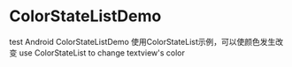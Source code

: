 # ColorStateListDemo
test
Android ColorStateListDemo
使用ColorStateList示例，可以使颜色发生改变
use ColorStateList to change textview's color
